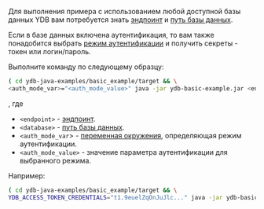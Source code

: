 Для выполнения примера с использованием любой доступной базы данных YDB вам потребуется знать [эндпоинт](../../../../../concepts/connect.md#endpoint) и [путь базы данных](../../../../../concepts/connect.md#database).

Если в базе данных включена аутентификация, то вам также понадобится выбрать [режим аутентификации](../../../../../concepts/auth.md) и получить секреты - токен или логин/пароль.

Выполните команду по следующему образцу:

```bash
( cd ydb-java-examples/basic_example/target && \
<auth_mode_var>="<auth_mode_value>" java -jar ydb-basic-example.jar <endpoint>?database=<database>)
```

, где

- `<endpoint>` - [эндпоинт](../../../../../concepts/connect.md#endpoint).
- `<database>` - [путь базы данных](../../../../../concepts/connect.md#database).
- `<auth_mode_var`> - [переменная окружения](../../../auth.md#env), определяющая режим аутентификации.
- `<auth_mode_value>` - значение параметра аутентификации для выбранного режима.

Например:

```bash
( cd ydb-java-examples/basic_example/target && \
YDB_ACCESS_TOKEN_CREDENTIALS="t1.9euelZqOnJuJlc..." java -jar ydb-basic-example.jar grpcs://ydb.example.com:2135?database=/somepath/somelocation)
```
